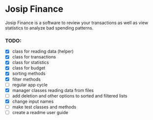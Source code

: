 # Josip Finance

Josip Finance is a software to review your transactions as well as view statistics to analyze bad spending patterns.

### TODO:

- [x] class for reading data (helper)
- [x] class for transactions
- [x] class for statistics
- [x] class for budget
- [x] sorting methods
- [x] filter methods
- [ ] regular app cycle
- [x] manager classes reading data from files
- [ ] add deletion and other options to sorted and filtered lists
- [x] change input names
- [ ] make test classes and methods
- [ ] create a readme user guide